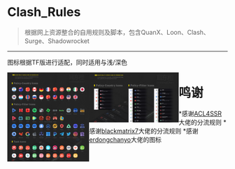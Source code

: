 # Clash_Rules

> 根据网上资源整合的自用规则及脚本，包含QuanX、Loon、Clash、Surge、Shadowrocket
---

图标根据TF版进行适配，同时适用与浅/深色

<img src="https://raw.githubusercontent.com/nangongLi/clash_rules/refs/heads/main/Description/%E5%B1%95%E7%A4%BA.jpg" alt="展示" style="zoom:20%;" align='left'/>
<img src="https://raw.githubusercontent.com/nangongLi/clash_rules/refs/heads/main/Description/%E5%B1%95%E7%A4%BA02.jpg" alt="展示02" style="zoom:20%;" align='left'/>

# 鸣谢

*感谢[ACL4SSR](https://github.com/ACL4SSR)大佬的分流规则
*感谢[blackmatrix7](https://github.com/blackmatrix7/ios_rule_script)大佬的分流规则
*感谢[erdongchanyo](https://github.com/erdongchanyo/icon)大佬的图标
